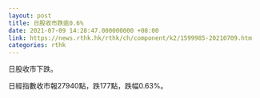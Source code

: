 ```yaml
---
layout: post
title: 日股收市跌逾0.6%
date: 2021-07-09 14:28:47.000000000 +08:00
link: https://news.rthk.hk/rthk/ch/component/k2/1599985-20210709.htm
categories: rthk
---
```


日股收市下跌。

日經指數收市報27940點，跌177點，跌幅0.63%。
